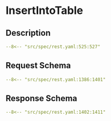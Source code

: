 # InsertIntoTable

## Description

```yaml
--8<-- "src/spec/rest.yaml:525:527"
```

## Request Schema

```yaml
--8<-- "src/spec/rest.yaml:1386:1401"
```
## Response Schema

```yaml
--8<-- "src/spec/rest.yaml:1402:1411"
```
